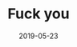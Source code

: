 ---
title: "Fuck you"
description: "You gay"
date: 2019-05-23
categories: ["anime", "programming"]
---